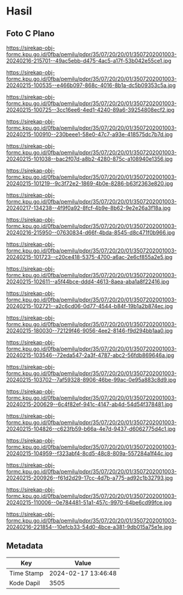 # Hasil

## Foto C Plano

https://sirekap-obj-formc.kpu.go.id/0fba/pemilu/pdpr/35/07/20/20/01/3507202001003-20240216-215701--49ac5ebb-d475-4ac5-a17f-53b042e55ce1.jpg

https://sirekap-obj-formc.kpu.go.id/0fba/pemilu/pdpr/35/07/20/20/01/3507202001003-20240215-100535--e466b097-868c-4016-8b1a-dc5b09353c5a.jpg

https://sirekap-obj-formc.kpu.go.id/0fba/pemilu/pdpr/35/07/20/20/01/3507202001003-20240215-100725--3cc16ee6-4ed1-4240-89a6-39254808ecf2.jpg

https://sirekap-obj-formc.kpu.go.id/0fba/pemilu/pdpr/35/07/20/20/01/3507202001003-20240215-100910--230beee1-58e0-47c7-a93e-418575dc7b7d.jpg

https://sirekap-obj-formc.kpu.go.id/0fba/pemilu/pdpr/35/07/20/20/01/3507202001003-20240215-101038--bac2f07d-a8b2-4280-875c-a108940e1356.jpg

https://sirekap-obj-formc.kpu.go.id/0fba/pemilu/pdpr/35/07/20/20/01/3507202001003-20240215-101219--9c3f72e2-1869-4b0e-8286-b63f2363e820.jpg

https://sirekap-obj-formc.kpu.go.id/0fba/pemilu/pdpr/35/07/20/20/01/3507202001003-20240217-134238--4f9f0a92-8fcf-4b9e-8b62-9e2e26a3f18a.jpg

https://sirekap-obj-formc.kpu.go.id/0fba/pemilu/pdpr/35/07/20/20/01/3507202001003-20240216-215950--07630834-d66f-4bda-8545-d8c471f0b966.jpg

https://sirekap-obj-formc.kpu.go.id/0fba/pemilu/pdpr/35/07/20/20/01/3507202001003-20240215-101723--c20ce418-5375-4700-a6ac-2e6cf855a2e5.jpg

https://sirekap-obj-formc.kpu.go.id/0fba/pemilu/pdpr/35/07/20/20/01/3507202001003-20240215-102611--a5f44bce-ddd4-4613-8aea-aba1a8f22416.jpg

https://sirekap-obj-formc.kpu.go.id/0fba/pemilu/pdpr/35/07/20/20/01/3507202001003-20240215-102721--a2c6cd06-0d77-4544-b84f-19b1a2b874ec.jpg

https://sirekap-obj-formc.kpu.go.id/0fba/pemilu/pdpr/35/07/20/20/01/3507202001003-20240215-180030--72129f46-9056-4ee2-8146-f9d294bb1aa0.jpg

https://sirekap-obj-formc.kpu.go.id/0fba/pemilu/pdpr/35/07/20/20/01/3507202001003-20240215-103546--72eda547-2a3f-4787-abc2-56fdb869646a.jpg

https://sirekap-obj-formc.kpu.go.id/0fba/pemilu/pdpr/35/07/20/20/01/3507202001003-20240215-103702--7af59328-8906-46be-99ac-0e95a883c8d9.jpg

https://sirekap-obj-formc.kpu.go.id/0fba/pemilu/pdpr/35/07/20/20/01/3507202001003-20240215-200629--6c4f82ef-941c-4147-ab4d-54d54f378481.jpg

https://sirekap-obj-formc.kpu.go.id/0fba/pemilu/pdpr/35/07/20/20/01/3507202001003-20240215-104826--c623fb59-b66a-4e7d-9437-d6062775d4c1.jpg

https://sirekap-obj-formc.kpu.go.id/0fba/pemilu/pdpr/35/07/20/20/01/3507202001003-20240215-104959--f323abf4-8cd5-48c8-809a-557284a1f44c.jpg

https://sirekap-obj-formc.kpu.go.id/0fba/pemilu/pdpr/35/07/20/20/01/3507202001003-20240215-200926--f61d2d29-17cc-4d7b-a775-ad92c1b32793.jpg

https://sirekap-obj-formc.kpu.go.id/0fba/pemilu/pdpr/35/07/20/20/01/3507202001003-20240215-110006--0e784481-51a1-457c-9970-64be6cd99fce.jpg

https://sirekap-obj-formc.kpu.go.id/0fba/pemilu/pdpr/35/07/20/20/01/3507202001003-20240216-221854--10efcb33-54d0-4bce-a381-9db015a75e1e.jpg


## Metadata

| Key        | Value               |
| ---------- | ------------------- |
| Time Stamp | 2024-02-17 13:46:48 |
| Kode Dapil | 3505                |



